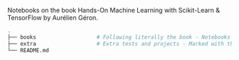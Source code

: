 Notebooks on the book Hands-On Machine Learning with Scikit-Learn & TensorFlow by Aurélien Géron.
```bash
.
├── books                   # Following literally the book - Notebooks separated by chapters
├── extra                   # Extra tests and projects - Marked with the chapter they were inspired from
└── README.md
```
